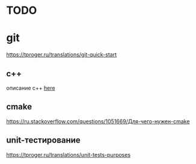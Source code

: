 # TODO

# git
https://tproger.ru/translations/git-quick-start

## c++
описание c++ [here](c++.md) 

## cmake
https://ru.stackoverflow.com/questions/1051669/Для-чего-нужен-cmake

## unit-тестирование
https://tproger.ru/translations/unit-tests-purposes



